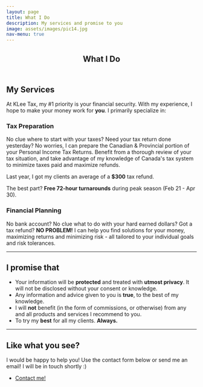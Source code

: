 ```yaml
---
layout: page
title: What I Do
description: My services and promise to you
image: assets/images/pic14.jpg
nav-menu: true
---
```


<!-- Main -->
<div id="main" class="alt">

<!-- One -->
<section id="one">
	<div class="inner">
		<header class="major">
			<h1>What I Do</h1>
		</header>

<!-- Content -->
<h2 id="services">My Services</h2>
<p> At KLee Tax, my #1 priority is your financial security. With my experience, I hope to make your money work for <b>you</b>. I primarily specialize in:  
<div class="row">
	<div class="6u 12u$(small)">
		<h3>Tax Preparation</h3>
		<p>No clue where to start with your taxes? Need your tax return done yesterday? No worries, I can prepare the Canadian & Provincial portion of your Personal Income Tax Returns. Benefit from a thorough review of your tax situation, and take advantage of my knowledge of Canada's tax system to minimize taxes paid and maximize refunds.</p>
		<p>Last year, I got my clients an average of a <b>$300</b> tax refund.</p>
		<p>The best part? <b>Free 72-hour turnarounds</b> during peak season (Feb 21 - Apr 30).</p>
	</div>
	<div class="6u$ 12u$(small)">
		<h3>Financial Planning</h3>
		<p>No bank account? No clue what to do with your hard earned dollars? Got a tax refund? <b>NO PROBLEM!</b> I can help you find solutions for your money, maximizing returns and minimizing risk - all tailored to your individual goals and risk tolerances.</p>
	</div>
</div>

<hr class="major" />

<div class="row">
	<div class="12u">
		<h2 id="promise">I promise that</h2>
		<ul>
    		<li>Your information will be <b>protected</b> and treated with <b>utmost privacy</b>. It will not be disclosed without your consent or knowledge.</li>
   			<li>Any information and advice given to you is <b>true</b>, to the best of my knowledge.</li>
    		<li>I will <b>not</b> benefit (in the form of commissions, or otherwise) from any and all products and services I recommend to you.</li>
    		<li>To try my <b>best</b> for all my clients. <b>Always.</b></li>
		</ul>
	</div>
</div>

<hr class="major" />

<section>
    <div class="row">
        <div class="12u">
            <h2 id="like">Like what you see?</h2>
            <p>I would be happy to help you! Use the contact form below or send me an email! I will be in touch shortly :)</p>
            <ul class="actions">
                <li><a href="#footer" class="button next">Contact me!</a></li>
            </ul>
        </div>
    </div>
</section>